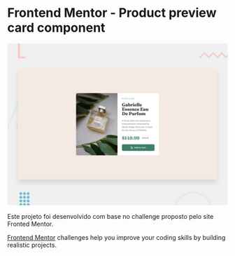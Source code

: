 # Frontend Mentor - Product preview card component

![Design preview for the Product preview card component coding challenge](componente-Card.png)

Este projeto foi desenvolvido com base no challenge proposto pelo site Fronted Mentor.

[Frontend Mentor](https://www.frontendmentor.io) challenges help you improve your coding skills by building realistic projects.
